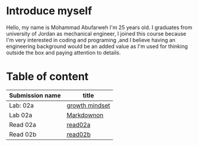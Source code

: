 # Introduce myself
Hello, my name is Mohammad Abufarweh I'm 25 years old.
I graduates from university of Jordan as mechanical engineer, I joined this
course because I'm very interested in coding and programing ,and I believe having an engineering background would be an added value as I'm used for thinking outside the box and paying attention to details.

# Table of content
| Submission name        | title  |
| ----------- | -----------| 
| Lab: 02a   | [growth mindset](https://mohammadabufarweh.github.io/reading-notes/growthmindset) |
| Lab 02a   | [Markdownon](https://mohammadabufarweh.github.io/reading-notes/MarkdownonGitHub)       |
| Read 02a   | [read02a](https://mohammadabufarweh.github.io/reading-notes/read02a)   |
|Read 02b       |      [read02b](https://mohammadabufarweh.github.io/reading-notes/read02b)        |





